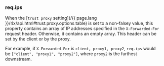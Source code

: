 <h3 id='req.ips'>req.ips</h3>

When the [`trust proxy` setting](/{{ page.lang }}/4x/api.html#trust.proxy.options.table) is set
to a non-falsey value, this property contains an array of IP addresses
specified in the `X-Forwarded-For` request header. Otherwise, it contains an
empty array. This header can be set by the client or by the proxy.

For example, if `X-Forwarded-For` is `client, proxy1, proxy2`, `req.ips` would be
`["client", "proxy1", "proxy2"]`, where `proxy2` is the furthest downstream.
